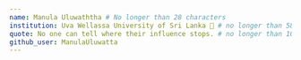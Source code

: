 ```yaml
---
name: Manula Uluwaththa # No longer than 28 characters
institution: Uva Wellassa University of Sri Lanka 🚩 # no longer than 58 characters
quote: No one can tell where their influence stops. # no longer than 100 characters, avoid using quotes(") to guarantee the format remains the same.
github_user: ManulaUluwatta
---
```

